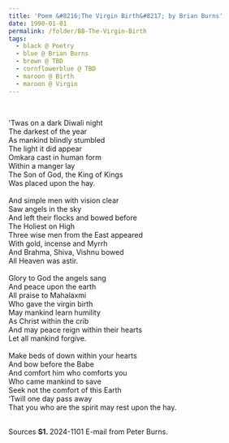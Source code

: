 ```yaml
---
title: 'Poem &#8216;The Virgin Birth&#8217; by Brian Burns' 
date: 1990-01-01
permalink: /folder/BB-The-Virgin-Birth
tags:
  - black @ Poetry
  - blue @ Brian Burns
  - brown @ TBD
  - cornflowerblue @ TBD  
  - maroon @ Birth
  - maroon @ Virgin  
---
```


<br>

<p>
'Twas on a dark Diwali night<br>
The darkest of the year<br>
As mankind blindly stumbled<br>
The light it did appear<br>
Omkara cast in human form<br>
Within a manger lay<br>
The Son of God, the King of Kings<br>
Was placed upon the hay.<br>
<br>
And simple men with vision clear<br>
Saw angels in the sky<br>
And left their flocks and bowed before<br>
The Holiest on High<br>
Three wise men from the East appeared<br>
With gold, incense and Myrrh<br>
And Brahma, Shiva, Vishnu bowed<br>
All Heaven was astir.<br>
<br>
Glory to God the angels sang<br>
And peace upon the earth<br>
All praise to Mahalaxmi<br>
Who gave the virgin birth<br>
May mankind learn humility<br>
As Christ within the crib<br>
And may peace reign within their hearts<br>
Let all mankind forgive.<br>
<br>
Make beds of down within your hearts<br>
And bow before the Babe<br>
And comfort him who comforts you<br>
Who came mankind to save<br>
Seek not the comfort of this Earth<br>
‘Twill one day pass away<br>
That you who are the spirit may rest upon the hay.<br>
</p>

<br>

<wave-list>
<list-title color="DarkSeaGreen" width="40">Sources</list-title>
  <list-item color="BlanchedAlmond"  width="280"><b>S1. </b> 2024-1101 E-mail from Peter Burns.</list-item>
</wave-list>